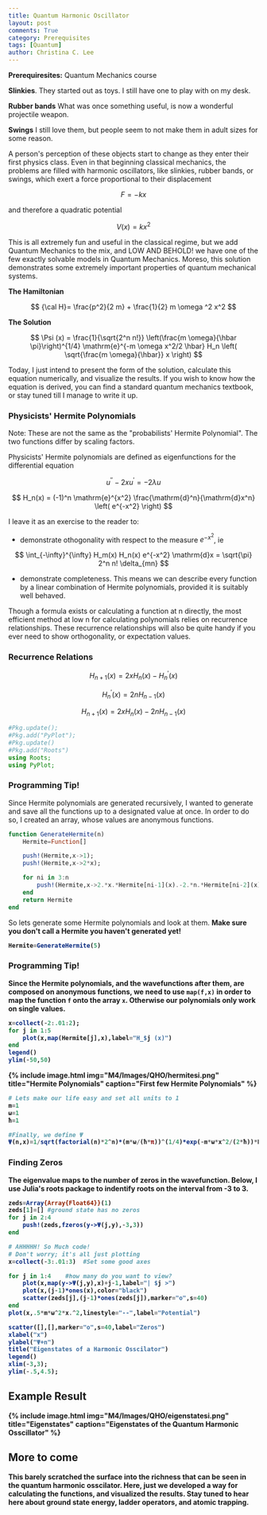 ```yaml
---
title: Quantum Harmonic Oscillator
layout: post
comments: True
category: Prerequisites
tags: [Quantum]
author: Christina C. Lee
---
```

<b>Prerequiresites:</b> Quantum Mechanics course


<b>Slinkies</b>. They started out as toys.  I still have one to play with on my desk.

<b>Rubber bands</b> What was once something useful, is now a wonderful projectile weapon.

<b> Swings</b> I still love them, but people seem to not make them in adult sizes for some reason.

A person's perception of these objects start to change as they enter their first physics class.  Even in that beginning classical mechanics, the problems are filled with harmonic oscillators, like slinkies, rubber bands, or swings, which exert a force proportional to their displacement

$$
F=-kx
$$

and therefore a quadratic potential

$$
V(x)=k x^2
$$

This is all extremely fun and useful in the classical regime, but we add Quantum Mechanics to the mix, and LOW AND BEHOLD! we have one of the few exactly solvable models in Quantum Mechanics. Moreso, this solution demonstrates some extremely important properties of quantum mechanical systems.

<b>The Hamiltonian</b>

$$
    {\cal H}= \frac{p^2}{2 m} + \frac{1}{2} m \omega ^2 x^2
$$

<b> The Solution</b>

$$
    \Psi (x) = \frac{1}{\sqrt{2^n n!}} \left(\frac{m \omega}{\hbar \pi}\right)^{1/4} \mathrm{e}^{-m \omega x^2/2 \hbar}  H_n \left( \sqrt{\frac{m \omega}{\hbar}} x \right)
$$

Today, I just intend to present the form of the solution, calculate this equation numerically, and visualize the results.  If you wish to know how the equation is derived, you can find a standard quantum mechanics textbook, or stay tuned till I manage to write it up.

### Physicists' Hermite Polynomials
Note: These are not the same as the "probabilists' Hermite Polynomial".  The two functions differ by scaling factors.

Physicists' Hermite polynomials are defined as eigenfunctions for the differential equation

$$
u^{\prime \prime}-2xu^{\prime} = -2 \lambda u
$$

$$
H_n(x) = (-1)^n \mathrm{e}^{x^2} \frac{\mathrm{d}^n}{\mathrm{d}x^n}
\left( e^{-x^2} \right)
$$



I leave it as an exercise to the reader to:

* demonstrate othogonality with respect to the measure $e^{-x^2}$, ie

$$
\int_{-\infty}^{\infty} H_m(x) H_n(x) e^{-x^2} \mathrm{d}x = \sqrt{\pi} 2^n n! \delta_{mn}
$$

* demonstrate completeness.  This means we can describe every function by a linear combination of Hermite polynomials, provided it is suitably well behaved.


Though a formula exists or calculating a function at n directly, the most efficient method at low n for calculating polynomials relies on recurrence relationships.  These recurrence relationships will also be quite handy if you ever need to show orthogonality, or expectation values.

### Recurrence Relations

$$
H_{n+1}(x) = 2xH_n(x) - H^{\prime}_n(x)
$$

$$
H^{\prime}_n (x) = 2n H_{n-1}(x)
$$

$$
H_{n+1}(x) = 2x H_n(x) - 2n H_{n-1}(x)
$$


~~~julia
#Pkg.update();
#Pkg.add("PyPlot");
#Pkg.update()
#Pkg.add("Roots")
using Roots;
using PyPlot;
~~~

<div class="progtip">
<h3 color="black"> Programming Tip!</h3>
Since Hermite polynomials are generated recursively, I wanted to generate and save all the functions up to a designated value at once.  In order to do so, I created an array, whose values are anonymous functions.
</div>

```julia
function GenerateHermite(n)
    Hermite=Function[]

    push!(Hermite,x->1);
    push!(Hermite,x->2*x);

    for ni in 3:n
        push!(Hermite,x->2.*x.*Hermite[ni-1](x).-2.*n.*Hermite[ni-2](x))
    end
    return Hermite
end
```



So lets generate some Hermite polynomials and look at them.
<b> Make sure you don't call a Hermite you haven't generated yet!


```julia
Hermite=GenerateHermite(5)
```
<div class="progtip">
<h3 color="black">Programming Tip!</h3>
Since the Hermite polynomials, and the wavefunctions after them, are composed on anonymous functions, we need to use <code>map(f,x)</code> in order to map the function <code>f</code> onto the array <code>x</code>.  Otherwise our polynomials only work on single values.
</div>

```julia
x=collect(-2:.01:2);
for j in 1:5
    plot(x,map(Hermite[j],x),label="H_$j (x)")
end
legend()
ylim(-50,50)
```


{% include image.html img="M4/Images/QHO/hermitesi.png" title="Hermite Polynomials" caption="First few Hermite Polynomials" %}


```julia
# Lets make our life easy and set all units to 1
m=1
ω=1
ħ=1

#Finally, we define Ψ
Ψ(n,x)=1/sqrt(factorial(n)*2^n)*(m*ω/(ħ*π))^(1/4)*exp(-m*ω*x^2/(2*ħ))*Hermite[n](sqrt(m*ω/ħ)*x)
```



### Finding Zeros
The eigenvalue maps to the number of zeros in the wavefunction.  Below, I use Julia's roots package to indentify roots on the interval from -3 to 3.


```julia
zeds=Array{Array{Float64}}(1)
zeds[1]=[] #ground state has no zeros
for j in 2:4
    push!(zeds,fzeros(y->Ψ(j,y),-3,3))
end
```


```julia
# AHHHHH! So Much code!
# Don't worry; it's all just plotting
x=collect(-3:.01:3)  #Set some good axes

for j in 1:4    #how many do you want to view?
    plot(x,map(y->Ψ(j,y),x)+j-1,label="| $j >")
    plot(x,(j-1)*ones(x),color="black")
    scatter(zeds[j],(j-1)*ones(zeds[j]),marker="o",s=40)
end
plot(x,.5*m*ω^2*x.^2,linestyle="--",label="Potential")

scatter([],[],marker="o",s=40,label="Zeros")
xlabel("x")
ylabel("Ψ+n")
title("Eigenstates of a Harmonic Osscilator")
legend()
xlim(-3,3);
ylim(-.5,4.5);
```


## Example Result

{% include image.html img="M4/Images/QHO/eigenstatesi.png" title="Eigenstates" caption="Eigenstates of the Quantum Harmonic Osscillator" %}

## More to come
This barely scratched the surface into the richness that can be seen in the quantum harmonic osscilator.  Here, just we developed a way for calculating the functions, and visualized the results.  Stay tuned to hear here about ground state energy, ladder operators, and atomic trapping.
